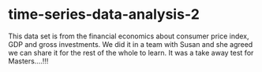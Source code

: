 # time-series-data-analysis-2
This data set is from the financial economics about consumer price index, GDP and gross investments. We did it in a team with Susan and she agreed we can share it for the rest of the whole to learn. It was a take away test for Masters....!!!
